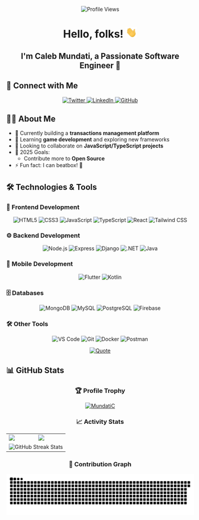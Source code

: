 ﻿<p align="center">
  <img src="https://komarev.com/ghpvc/?username=MundatiC&color=0e75b6&style=flat" alt="Profile Views" />
</p>

<h1 align="center">Hello, folks! <img src="./assets/wave.gif" width="30px"></h1>
<h2 align="center">I'm Caleb Mundati, a Passionate Software Engineer 🚀</h2>

## 🔗 Connect with Me

<div align="center">
  <a href="https://twitter.com/CalebMundati" target="_blank">
    <img src="https://img.shields.io/badge/Twitter-1DA1F2?style=for-the-badge&logo=twitter&logoColor=white" alt="Twitter"/>
  </a>
  <a href="https://www.linkedin.com/in/caleb-mundati/" target="_blank">
    <img src="https://img.shields.io/badge/LinkedIn-0077B5?style=for-the-badge&logo=linkedin&logoColor=white" alt="LinkedIn"/>
  </a>
  <a href="https://github.com/MundatiC" target="_blank">
    <img src="https://img.shields.io/badge/GitHub-100000?style=for-the-badge&logo=github&logoColor=white" alt="GitHub"/>
  </a>
</div>

## 👨‍💻 About Me

- 🔭 Currently building a **transactions management platform**
- 🌱 Learning **game development** and exploring new frameworks
- 👯 Looking to collaborate on **JavaScript/TypeScript projects**
- 🎯 2025 Goals:
  - Contribute more to **Open Source**
- ⚡ Fun fact: I can beatbox! 🎤

## 🛠️ Technologies & Tools

### 📱 Frontend Development

<p align="center">
  <img alt="HTML5" height="40" src="https://cdn.jsdelivr.net/gh/devicons/devicon/icons/html5/html5-original.svg" title="HTML5"/>
  <img alt="CSS3" height="40" src="https://cdn.jsdelivr.net/gh/devicons/devicon/icons/css3/css3-original.svg" title="CSS3"/>
  <img alt="JavaScript" height="40" src="https://cdn.jsdelivr.net/gh/devicons/devicon/icons/javascript/javascript-original.svg" title="JavaScript"/>
  <img alt="TypeScript" height="40" src="https://cdn.jsdelivr.net/gh/devicons/devicon/icons/typescript/typescript-original.svg" title="TypeScript"/>
  <img alt="React" height="40" src="https://cdn.jsdelivr.net/gh/devicons/devicon/icons/react/react-original.svg" title="React"/>
  <img alt="Tailwind CSS" height="40" src="https://cdn.jsdelivr.net/gh/devicons/devicon/icons/tailwindcss/tailwindcss-original.svg" title="Tailwind CSS"/>
</p>

### ⚙️ Backend Development

<p align="center">
  <img alt="Node.js" height="40" src="https://cdn.jsdelivr.net/gh/devicons/devicon/icons/nodejs/nodejs-original.svg" title="Node.js"/>
  <img alt="Express" height="40" src="https://cdn.jsdelivr.net/gh/devicons/devicon/icons/express/express-original.svg" title="Express"/>
  <img alt="Django" height="40" src="https://cdn.jsdelivr.net/gh/devicons/devicon/icons/django/django-plain.svg" title="Django"/>
  <img alt=".NET" height="40" src="https://cdn.jsdelivr.net/gh/devicons/devicon/icons/dotnetcore/dotnetcore-original.svg" title=".NET"/>
  <img alt="Java" height="40" src="https://cdn.jsdelivr.net/gh/devicons/devicon/icons/java/java-original.svg" title="Java"/>
</p>

### 📱 Mobile Development

<p align="center">
  <img alt="Flutter" height="40" src="https://cdn.jsdelivr.net/gh/devicons/devicon/icons/flutter/flutter-original.svg" title="Flutter"/>
  <img alt="Kotlin" height="40" src="https://cdn.jsdelivr.net/gh/devicons/devicon/icons/kotlin/kotlin-original.svg" title="Kotlin"/>
</p>

### 🗄️ Databases

<p align="center">
  <img alt="MongoDB" height="40" src="https://cdn.jsdelivr.net/gh/devicons/devicon/icons/mongodb/mongodb-original.svg" title="MongoDB"/>
  <img alt="MySQL" height="40" src="https://cdn.jsdelivr.net/gh/devicons/devicon/icons/mysql/mysql-original.svg" title="MySQL"/>
  <img alt="PostgreSQL" height="40" src="https://cdn.jsdelivr.net/gh/devicons/devicon/icons/postgresql/postgresql-original.svg" title="PostgreSQL"/>
  <img alt="Firebase" height="40" src="https://cdn.jsdelivr.net/gh/devicons/devicon/icons/firebase/firebase-plain.svg" title="Firebase"/>
</p>

### 🛠️ Other Tools

<p align="center">
  <img alt="VS Code" height="40" src="https://cdn.jsdelivr.net/gh/devicons/devicon/icons/vscode/vscode-original.svg" title="VS Code"/>
  <img alt="Git" height="40" src="https://cdn.jsdelivr.net/gh/devicons/devicon/icons/git/git-original.svg" title="Git"/>
  <img alt="Docker" height="40" src="https://cdn.jsdelivr.net/gh/devicons/devicon/icons/docker/docker-original.svg" title="Docker"/>
  <img alt="Postman" height="40" src="https://cdn.jsdelivr.net/gh/devicons/devicon/icons/postman/postman-original.svg" title="Postman"/>
</p>

<p align="center">
  <a href="https://github.com/piyushsuthar/github-readme-quotes">
    <img src="https://quotes-github-readme.vercel.app/api?type=horizontal&theme=tokyonight&animation=grow_out_in&quoteCategory=programming" alt="Quote"/>
  </a>
</p>

## 📊 GitHub Stats

<div align="center">
  
  ### 🏆 Profile Trophy
  <a href="https://github.com/ryo-ma/github-profile-trophy">
    <img src="https://github-profile-trophy.vercel.app/?username=MundatiC&theme=tokyonight&column=7&margin-w=15&margin-h=15" alt="MundatiC"/>
  </a>
  
  ### 📈 Activity Stats
  <table>
  <tr>
    <td>
      <img height="180em" src="https://github-readme-stats.vercel.app/api?username=MundatiC&show_icons=true&theme=tokyonight&include_all_commits=true" />
    </td>
    <td>
      <img height="180em" src="https://github-readme-stats.vercel.app/api/top-langs/?username=MundatiC&layout=compact&langs_count=10&theme=tokyonight" />
    </td>
  </tr>
  <tr>
    <td colspan="2" align="center">
      <img height="180em" src="https://github-readme-streak-stats.herokuapp.com/?user=MundatiC&theme=tokyonight_duo" alt="GitHub Streak Stats"/>
    </td>
  </tr>
</table>
  
  ### 🐍 Contribution Graph
  <picture>
    <source media="(prefers-color-scheme: dark)" srcset="https://raw.githubusercontent.com/MundatiC/MundatiC/output/github-contribution-grid-snake-dark.svg">
    <source media="(prefers-color-scheme: light)" srcset="https://raw.githubusercontent.com/MundatiC/MundatiC/output/github-contribution-grid-snake.svg">
    <img alt="Snake animation" src="https://raw.githubusercontent.com/MundatiC/MundatiC/output/github-contribution-grid-snake.svg"/>
  </picture>
</div>

